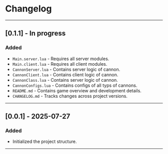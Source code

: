 # Changelog

---

## [0.1.1] - In progress

### Added
- `Main.server.lua` - Requires all server modules.
- `Main.client.lua` - Requires all client modules.
- `CannonServer.lua` - Contains server logic of cannon.
- `CannonClient.lua` - Contains client logic of cannon.
- `CannonClass.lua` - Contains server logic of cannon.
- `CannonConfigs.lua` - Contains configs of all typs of cannons.
- `README.md` - Contains game overview and development details.
- `CHANGELOG.md` - Tracks changes across project versions.

---

## [0.0.1] - 2025-07-27

### Added
- Initialized the project structure.

--- 